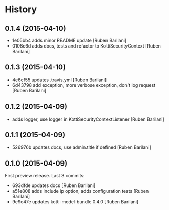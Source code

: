 History
=======

0.1.4 (2015-04-10)
------------------

- 1e05bb4 adds minor README update [Ruben Barilani]
- 0108c6d adds docs, tests and refactor to KottiSecurityContext [Ruben Barilani]


0.1.3 (2015-04-10)
------------------

- 4e6cf55 updates .travis.yml [Ruben Barilani]
- 6d43798 add exception, more verbose exception, don't log request [Ruben Barilani]


0.1.2 (2015-04-09)
------------------

- adds logger, use logger in KottiSecurityContextListener [Ruben Barilani]


0.1.1 (2015-04-09)
------------------

- 526976b updates docs, use admin.title if defined [Ruben Barilani]


0.1.0 (2015-04-09)
------------------

First preview release. Last 3 commits:

- 693dfde updates docs [Ruben Barilani]
- a51e808 adds include ip option, adds configuration tests [Ruben Barilani]
- 9e9c47e updates kotti-model-bundle 0.4.0 [Ruben Barilani]
